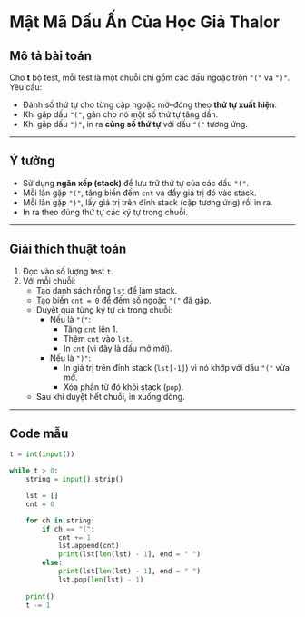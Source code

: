 #  Mật Mã Dấu Ấn Của Học Giả Thalor

##  Mô tả bài toán
Cho **t** bộ test, mỗi test là một chuỗi chỉ gồm các dấu ngoặc tròn `"("` và `")"`.  
Yêu cầu:  
- Đánh số thứ tự cho từng cặp ngoặc mở–đóng theo **thứ tự xuất hiện**.  
- Khi gặp dấu `"("`, gán cho nó một số thứ tự tăng dần.  
- Khi gặp dấu `")"`, in ra **cùng số thứ tự** với dấu `"("` tương ứng.

---

##  Ý tưởng
- Sử dụng **ngăn xếp (stack)** để lưu trữ thứ tự của các dấu `"("`.  
- Mỗi lần gặp `"("`, tăng biến đếm `cnt` và đẩy giá trị đó vào stack.  
- Mỗi lần gặp `")"`, lấy giá trị trên đỉnh stack (cặp tương ứng) rồi in ra.  
- In ra theo đúng thứ tự các ký tự trong chuỗi.

---

##  Giải thích thuật toán
1. Đọc vào số lượng test `t`.  
2. Với mỗi chuỗi:
   - Tạo danh sách rỗng `lst` để làm stack.  
   - Tạo biến `cnt = 0` để đếm số ngoặc `"("` đã gặp.  
   - Duyệt qua từng ký tự `ch` trong chuỗi:
     - Nếu là `"("`:  
       - Tăng `cnt` lên 1.  
       - Thêm `cnt` vào `lst`.  
       - In `cnt` (vì đây là dấu mở mới).
     - Nếu là `")"`:  
       - In giá trị trên đỉnh stack (`lst[-1]`) vì nó khớp với dấu `"("` vừa mở.  
       - Xóa phần tử đó khỏi stack (`pop`).  
   - Sau khi duyệt hết chuỗi, in xuống dòng.

---

##  Code mẫu

```python
t = int(input())

while t > 0:
    string = input().strip()

    lst = []
    cnt = 0

    for ch in string:
        if ch == "(":
            cnt += 1
            lst.append(cnt)
            print(lst[len(lst) - 1], end = " ")
        else:
            print(lst[len(lst) - 1], end = " ")
            lst.pop(len(lst) - 1)
            
    print()
    t -= 1

